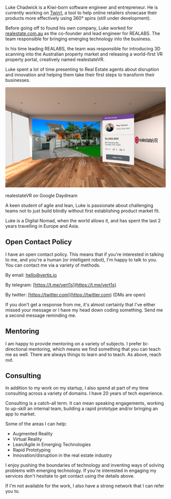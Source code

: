 Luke Chadwick is a Kiwi-born software engineer and entrepreneur. He is currently working on [Twirrl](https://twirrl.co), a tool to help online retailers showcase their products more effectively using 360° spins (still under development).

Before going off to found his own company, Luke worked for [realestate.com.au](http://realestate.com.au) as the co-founder and lead engineer for REALABS. The team responsible for bringing emerging technology into the business. 

In his time leading REALABS, the team was responsible for introducing 3D scanning into the Australian property market and releasing a world-first VR property portal, creatively named realestateVR.

Luke spent a lot of time presenting to Real Estate agents about disruption and innovation and helping them take their first steps to transform their businesses.

![realestateVR on Google Daydream](/assets/img/realestate_vr.png)

realestateVR on Google Daydream

A keen student of agile and lean, Luke is passionate about challenging teams not to just build blindly without first establishing product market fit.

Luke is a Digital Nomad, when the world allows it, and has spent the last 2 years travelling in Europe and Asia. 

## Open Contact Policy

I have an open contact policy. This means that if you're interested in talking to me, and you're a human (or intelligent robot), I'm happy to talk to you. You can contact me via a variety of methods.

By email: [hello@vertis.io](mailto:hello@vertis.io)

By telegram: [https://t.me/vert1s](https://t.me/vert1s)

By twitter: [https://twitter.com](https://twitter.com) (DMs are open)

If you don't get a response from me, it's almost certainly that I've either missed your message or I have my head down coding something. Send me a second message reminding me.

## Mentoring

I am happy to provide mentoring on a variety of subjects. I prefer bi-directional mentoring, which means we find something that you can teach me as well. There are always things to learn and to teach. As above, reach out.

## Consulting

In addition to my work on my startup, I also spend at part of my time consulting across a variety of domains. I have 20 years of tech experience. 

Consulting is a catch-all term. It can mean speaking engagements, working to up-skill an internal team, building a rapid prototype and/or bringing an app to market. 

Some of the areas I can help:

- Augmented Reality
- Virtual Reality
- Lean/Agile in Emerging Technologies
- Rapid Prototyping
- Innovation/disruption in the real estate industry

I enjoy pushing the boundaries of technology and inventing ways of solving problems with emerging technology. If you're interested in engaging my services don't hesitate to get contact using the details above.

If I'm not available for the work, I also have a strong network that I can refer you to.